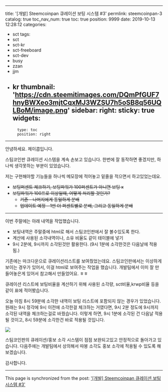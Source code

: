 
---
title: '[개발] Steemcoinpan 큐레이션 보팅 시스템 #3'
permlink: steemcoinpan-3
catalog: true
toc_nav_num: true
toc: true
position: 9999
date: 2019-10-13 12:28:12
categories:
- sct
tags:
- sct
- sct-kr
- sct-freeboard
- sct-dev
- busy
- zzan
- jjm
- kr
thumbnail: 'https://cdn.steemitimages.com/DQmPfGUF7hnyBWXeo3mjtCqxMJ3WZSU7h5oSB8q56UQLBoM/image.png'
sidebar:
    right:
        sticky: true
widgets:
    -
        type: toc
        position: right
---


안녕하세요. 제이콥입니다.

스팀코인판 큐레이션 시스템을 계속 손보고 있습니다. 한번에 잘 동작하면 좋겠지만, 하나씩 생각못하는 부분이 있었습니다. 

저는 구현해야할 기능들을 하나씩 메모장에 적어놓고 밑줄을 적으면서 하고있었는데요.


* ~~보팅퍼센트 체크하기, 보팅파워가 100퍼센트가 아니면 보팅 x~~
* ~~보팅파워가 100프로 이상일때, 어떻게 처리할 것인가?~~
    * ~~기존 - 나머지에게 동일하게 분배~~
    * ~~업데이트 예정 - 1번 더 퍼센트별로 분배, 그리고 동일하게 분배~~

---

이번 주말에는 아래 내역을 작업했습니다.

* 보팅내역은 주말중에 html로 해서 스팀코인판에서 잘 볼수있도록 한다.
* 계산에 사용된 소각내역이나, 소유 비율도 같이 테이블에 넣기
* 9시 2분에, 9시까지 소각된것만 활용한다. (9시 1분에 소각한것은 다음날에 적용됨.)

기존에는 마크다운으로 큐레이션리스트를 보여줬었는데요. 스팀코인판에서는 이상하게 보이는 경우가 있어서, 이걸 html로 보여주는 작업을 했습니다. 개발팀에서 이미 잘 만들어놓은게 있어서 참고해서 만들었어요. ㅎㅎ

큐레이션 리스트에 보팅비율을 계산하기 위해 사용된 소각량, sct비율,krwp비율 등을 같이 표에 적어봤습니다.

오늘 아침 8시 59분에 소각한 내역이 보팅 리스트에 포함되지 않는 경우가 있었습니다. 원래는 9시 정각에 9시 이전에 소각한걸 체크하는 거였다면, 9시 2분 정도에 9시까지 소각된 내역을 체크하는걸로 바꿨습니다. 이렇게 하면, 9시 1분에 소각된 건 다음날 적용될 것이고, 8시 59분에 소각한건 바로 적용될 것입니다.


![](https://cdn.steemitimages.com/DQmPfGUF7hnyBWXeo3mjtCqxMJ3WZSU7h5oSB8q56UQLBoM/image.png)

스팀코인판의 큐레이션/홍보 소각 시스템이 점점 보완되고있고 안정적으로 돌아가고 있습니다. 다음주에는 개발팀에서 상의해서 따봉 소각도 홍보 소각에 적용될 수 있도록 해보겠습니다.

감사합니다.

- - -

This page is synchronized from the post: ['[개발] Steemcoinpan 큐레이션 보팅 시스템 #3'](https://steemit.com/@jacobyu/steemcoinpan-3)
